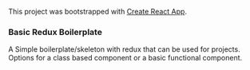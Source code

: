 This project was bootstrapped with [Create React App](https://github.com/facebook/create-react-app).

### Basic Redux Boilerplate
A Simple boilerplate/skeleton with redux that can be used for projects.
Options for a class based component or a basic functional component.